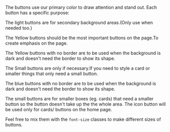 The buttons use our primary color to draw attention and stand out. Each button has a specific purpose:

 The light buttons are for secondary background areas.(Only use when needed too.)

 The Yellow buttons should be the most important buttons on the page.To create emphasis on the page.

 The Yellow buttons with no border are to be used when the background is dark and doesn't need the border to show its shape.

 The Small buttons are only if necessary.If you need to style a card or smaller things that only need a small button.

 The blue buttons with no border are to be used when the background is dark and doesn't need the border to show its shape.

 The small buttons are for smaller boxes (eg. cards) that need a smaller button so the button doesn't take up the the whole area.
 The icon button will be used only for cards/ buttons on the home page.

Feel free to mix them with the `font-size` classes to make different sizes of buttons.
